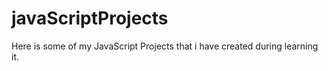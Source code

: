 # javaScriptProjects
Here is some of my JavaScript Projects that i have created during learning it.
